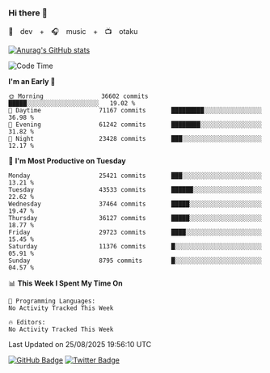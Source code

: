 ### Hi there 👋

🚀　dev　+　🎧　music　+　📺　otaku


[![Anurag's GitHub stats](https://github-readme-stats.vercel.app/api?username=koheitasaka&count_private=true&show_icons=true&theme=monokai)](https://github.com/koheitasaka/github-readme-stats)

<!--START_SECTION:waka-->
![Code Time](http://img.shields.io/badge/Code%20Time-1%2C161%20hrs%2023%20mins-blue)

**I'm an Early 🐤** 

```text
🌞 Morning                36602 commits       █████░░░░░░░░░░░░░░░░░░░░   19.02 % 
🌆 Daytime                71167 commits       █████████░░░░░░░░░░░░░░░░   36.98 % 
🌃 Evening                61242 commits       ████████░░░░░░░░░░░░░░░░░   31.82 % 
🌙 Night                  23428 commits       ███░░░░░░░░░░░░░░░░░░░░░░   12.17 % 
```
📅 **I'm Most Productive on Tuesday** 

```text
Monday                   25421 commits       ███░░░░░░░░░░░░░░░░░░░░░░   13.21 % 
Tuesday                  43533 commits       ██████░░░░░░░░░░░░░░░░░░░   22.62 % 
Wednesday                37464 commits       █████░░░░░░░░░░░░░░░░░░░░   19.47 % 
Thursday                 36127 commits       █████░░░░░░░░░░░░░░░░░░░░   18.77 % 
Friday                   29723 commits       ████░░░░░░░░░░░░░░░░░░░░░   15.45 % 
Saturday                 11376 commits       █░░░░░░░░░░░░░░░░░░░░░░░░   05.91 % 
Sunday                   8795 commits        █░░░░░░░░░░░░░░░░░░░░░░░░   04.57 % 
```


📊 **This Week I Spent My Time On** 

```text
💬 Programming Languages: 
No Activity Tracked This Week

🔥 Editors: 
No Activity Tracked This Week
```


 Last Updated on 25/08/2025 19:56:10 UTC
<!--END_SECTION:waka-->

[![GitHub Badge](https://img.shields.io/badge/GitHub-100000?style=for-the-badge&logo=github&logoColor=white)](https://github.com/koheitasaka)
[![Twitter Badge](https://img.shields.io/badge/Twitter-1DA1F2?style=for-the-badge&logo=twitter&logoColor=white)](https://twitter.com/sleep_asleep_)
